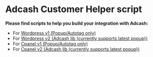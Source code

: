 # Adcash Customer Helper script
**Please find scripts to help you build your integration with Adcash:**
* For [Wordpress v1 (Popup/Autotag only)](https://github.com/adcash/customer-scripts/tree/master/wordpress/v1_popup_autotag)
* For [Wordpress v2 (Adcash lib (currently supports latest popup))](https://github.com/adcash/customer-scripts/tree/master/wordpress/v2_adcash_lib)
* For [Cpanel v1 (Popup/Autotag only)](https://github.com/adcash/customer-scripts/tree/master/cpanel/v1_popup_autotag)
* For [Cpanel v2 (Adcash lib (currently supports latest popup))](https://github.com/adcash/customer-scripts/tree/master/cpanel/v2_adcash_lib)
